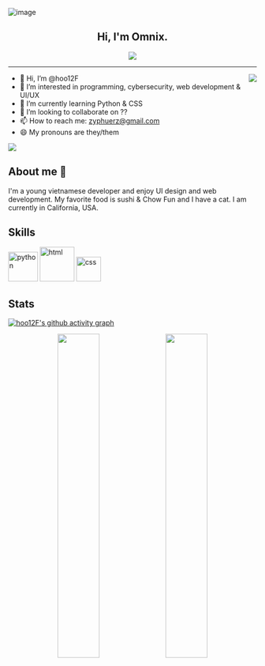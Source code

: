 ![image](https://user-images.githubusercontent.com/96026994/189465045-acbcb9a6-a240-4a1a-b93f-4004e165a33d.png)

<h2 align="center">Hi, I'm Omnix.</h2>
<p align="center">
<img src="https://github-readme-streak-stats.herokuapp.com?user=hoo12F&theme=github-dark-blue&hide_border=true&date_format=M%20j%5B%2C%20Y%5D&ring=FF7A00&fire=ffc000&stroke=DDDDDD&dates=FFFFFF6D">
</p>
<hr>
<img align="right" src="https://istevit.in/public/imgs/tech.gif">

- 👋 Hi, I’m @hoo12F
- 👀 I’m interested in programming, cybersecurity, web development & UI/UX
- 🌱 I’m currently learning Python & CSS
- 💞️ I’m looking to collaborate on ??
- 📫 How to reach me: zyphuerz@gmail.com
- 😄 My pronouns are they/them

<a href="https://dev.to/hoo12f"><img src="https://img.shields.io/badge/dev.to-0A0A0A?style=for-the-badge&logo=dev.to&logoColor=white"></a>

## About me 📝
I'm a young vietnamese developer and enjoy UI design and web development. My favorite food is sushi & Chow Fun and I have a cat. I am currently in California, USA.

## Skills

<img src="https://fc-wordpress-blog-bucket.s3.us-west-2.amazonaws.com/wp-content/uploads/2021/07/21071611/480px-Python-logo-notext.svg_-2.png" alt="python" width="60"> <img src="https://upload.wikimedia.org/wikipedia/commons/thumb/6/61/HTML5_logo_and_wordmark.svg/640px-HTML5_logo_and_wordmark.svg.png" alt="
html" width="70"> <img src="https://upload.wikimedia.org/wikipedia/commons/thumb/d/d5/CSS3_logo_and_wordmark.svg/1200px-CSS3_logo_and_wordmark.svg.png" alt="css" width="50">


## Stats
[![hoo12F's github activity graph](https://activity-graph.herokuapp.com/graph?username=hoo12F&theme=react-dark&radius=10&hide_border=true)](https://github.com/hoo12F/github-readme-activity-graph)
<p align="center">
<img width="41%" src="https://github-readme-stats.vercel.app/api/pin/?username=hoo12F&repo=baominh-links&theme=github_dark&border_color=212121" />&nbsp;&nbsp;&nbsp;<img width="41%" src="https://github-readme-stats.vercel.app/api/pin/?username=hoo12F&repo=desktop&theme=github_dark&border_color=212121" />
</p>
<!---
baominhT/baominhT is a ✨ special ✨ repository because its `README.md` (this file) appears on your GitHub profile.
You can click the Preview link to take a look at your changes.
--->
